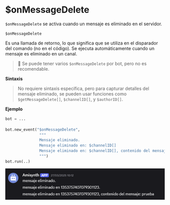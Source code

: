 
# $onMessageDelete  

`$onMessageDelete` se activa cuando un mensaje es eliminado en el servidor.  

```
$onMessageDelete
```

Es una llamada de retorno, lo que significa que se utiliza en el disparador del comando (no en el código). Se ejecuta automáticamente cuando un mensaje es eliminado en un canal.  

> 📌 Se puede tener varios `$onMessageDelete` por bot, pero no es recomendable.  

**Sintaxis**  

> No requiere sintaxis específica, pero para capturar detalles del mensaje eliminado, se pueden usar funciones como `$getMessageDelete[]`, `$channelID[]`, y `$authorID[]`.  

**Ejemplo**  

```python
bot = ...

bot.new_event("$onMessageDelete", 
               """
               Mensaje eliminado.
               Mensaje eliminado en: $channelID[]
               Mensaje eliminado en: $channelID[], contenido del mensaje: $getMessageDelete[]
               """)
bot.run(..)
```  

![alt text](image-2.png)